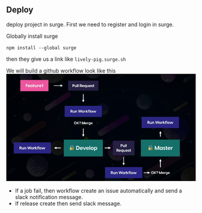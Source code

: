 ## Deploy

deploy project in surge. First we need to register and login in surge.

Globally install surge

```
npm install --global surge
```

then they give us a link like `lively-pig.surge.sh`

We will build a github workflow look like this
![workflow](./workflow.png)

- If a job fail, then workflow create an issue automatically and send a slack notification message.
- If release create then send slack message.
